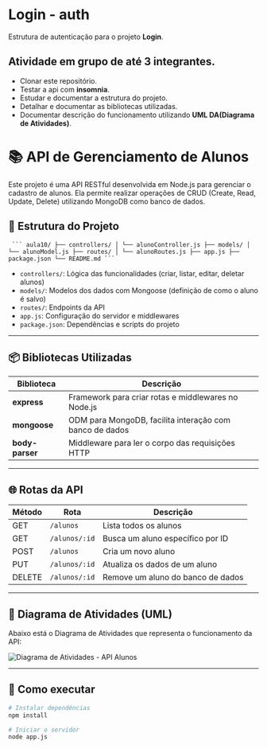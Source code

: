 # Login - auth
Estrutura de autenticação para o projeto **Login**.
## Atividade em grupo de até 3 integrantes.
- Clonar este repositório.
- Testar a api com **insomnia**.
- Estudar e documentar a estrutura do projeto.
- Detalhar e documentar as bibliotecas utilizadas.
- Documentar descrição do funcionamento utilizando **UML DA(Diagrama de Atividades)**.


# 📚 API de Gerenciamento de Alunos

Este projeto é uma API RESTful desenvolvida em Node.js para gerenciar o cadastro de alunos. Ela permite realizar operações de CRUD (Create, Read, Update, Delete) utilizando MongoDB como banco de dados.

## 📁 Estrutura do Projeto

<pre><code> ``` aula10/ ├── controllers/ │ └── alunoController.js ├── models/ │ └── alunoModel.js ├── routes/ │ └── alunoRoutes.js ├── app.js ├── package.json └── README.md ``` </code></pre>


- `controllers/`: Lógica das funcionalidades (criar, listar, editar, deletar alunos)
- `models/`: Modelos dos dados com Mongoose (definição de como o aluno é salvo)
- `routes/`: Endpoints da API
- `app.js`: Configuração do servidor e middlewares
- `package.json`: Dependências e scripts do projeto

---

## 📦 Bibliotecas Utilizadas

| Biblioteca     | Descrição |
|----------------|-----------|
| **express**    | Framework para criar rotas e middlewares no Node.js |
| **mongoose**   | ODM para MongoDB, facilita interação com banco de dados |
| **body-parser**| Middleware para ler o corpo das requisições HTTP |

---

## 🌐 Rotas da API

| Método | Rota             | Descrição                                 |
|--------|------------------|-------------------------------------------|
| GET    | `/alunos`        | Lista todos os alunos                     |
| GET    | `/alunos/:id`    | Busca um aluno específico por ID          |
| POST   | `/alunos`        | Cria um novo aluno                        |
| PUT    | `/alunos/:id`    | Atualiza os dados de um aluno             |
| DELETE | `/alunos/:id`    | Remove um aluno do banco de dados         |

---

## 🔄 Diagrama de Atividades (UML)

Abaixo está o Diagrama de Atividades que representa o funcionamento da API:

![Diagrama de Atividades - API Alunos](./caminho/para/imagem.png) <!-- Substitua esse caminho após a geração da imagem -->

---

## 🚀 Como executar

```bash
# Instalar dependências
npm install

# Iniciar o servidor
node app.js